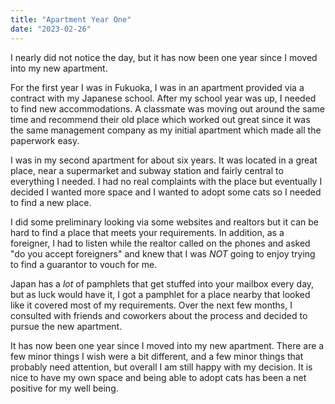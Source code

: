 ```yaml
---
title: "Apartment Year One"
date: "2023-02-26"
---
```


I nearly did not notice the day, but it has now been one year since I moved into my new apartment.

For the first year I was in Fukuoka, I was in an apartment provided via a contract with my Japanese school. After my school year was up, I needed to find new accommodations. A classmate was moving out around the same time and recommend their old place which worked out great since it was the same management company as my initial apartment which made all the paperwork easy.

I was in my second apartment for about six years. It was located in a great place, near a supermarket and subway station and fairly central to everything I needed. I had no real complaints with the place but eventually I decided I wanted more space and I wanted to adopt some cats so I needed to find a new place.

I did some preliminary looking via some websites and realtors but it can be hard to find a place that meets your requirements. In addition, as a foreigner, I had to listen while the realtor called on the phones and asked "do you accept foreigners" and knew that I was _NOT_ going to enjoy trying to find a guarantor to vouch for me.

Japan has a _lot_ of pamphlets that get stuffed into your mailbox every day, but as luck would have it, I got a pamphlet for a place nearby that looked like it covered most of my requirements. Over the next few months, I consulted with friends and coworkers about the process and decided to pursue the new apartment.

It has now been one year since I moved into my new apartment. There are a few minor things I wish were a bit different, and a few minor things that probably need attention, but overall I am still happy with my decision. It is nice to have my own space and being able to adopt cats has been a net positive for my well being.
